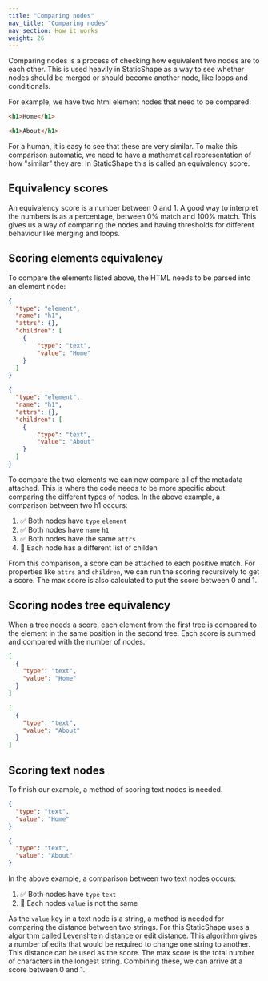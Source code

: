 ```yaml
---
title: "Comparing nodes"
nav_title: "Comparing nodes"
nav_section: How it works
weight: 26
---
```


Comparing nodes is a process of checking how equivalent two nodes are to each other. This is used heavily in StaticShape as a way to see whether nodes should be merged or should become another node, like loops and conditionals.

For example, we have two html element nodes that need to be compared:

```html
<h1>Home</h1>
```

```html
<h1>About</h1>
```

For a human, it is easy to see that these are very similar. To make this comparison automatic, we need to have a mathematical representation of how "similar" they are. In StaticShape this is called an equivalency score.

## Equivalency scores

An equivalency score is a number between 0 and 1. A good way to interpret the numbers is as a percentage, between 0% match and 100% match. This gives us a way of comparing the nodes and having thresholds for different behaviour like merging and loops.

## Scoring elements equivalency

To compare the elements listed above, the HTML needs to be parsed into an element node:

```json
{
  "type": "element",
  "name": "h1",
  "attrs": {},
  "children": [
    {
        "type": "text",
        "value": "Home"
    }
  ]
}
```

```json
{
  "type": "element",
  "name": "h1",
  "attrs": {},
  "children": [
    {
        "type": "text",
        "value": "About"
    }
  ]
}
```

To compare the two elements we can now compare all of the metadata attached. This is where the code needs to be more specific about comparing the different types of nodes. In the above example, a comparison between two h1 occurs:

1. ✅ Both nodes have `type` `element`
2. ✅ Both nodes have `name` `h1`
3. ✅ Both nodes have the same `attrs`
4. 🤔 Each node has a different list of childen

From this comparison, a score can be attached to each positive match. For properties like `attrs` and `children`, we can run the scoring recursively to get a score. The max score is also calculated to put the score between 0 and 1.

## Scoring nodes tree equivalency

When a tree needs a score, each element from the first tree is compared to the element in the same position in the second tree. Each score is summed and compared with the number of nodes. 

```json
[
  {
    "type": "text",
    "value": "Home"
  }
]
```

```json
[
  {
    "type": "text",
    "value": "About"
  }
]
```

## Scoring text nodes

To finish our example, a method of scoring text nodes is needed.

```json
{
  "type": "text",
  "value": "Home"
}
```

```json
{
  "type": "text",
  "value": "About"
}
```

In the above example, a comparison between two text nodes occurs:

1. ✅ Both nodes have `type` `text`
2. 🤔 Each nodes `value` is not the same

As the `value` key in a text node is a string, a method is needed for comparing the distance between two strings. For this StaticShape uses a algorithm called [Levenshtein distance](https://en.wikipedia.org/wiki/Levenshtein_distance) or [edit distance](https://en.wikipedia.org/wiki/Edit_distance). This algorithm gives a number of edits that would be required to change one string to another. This distance can be used as the score. The max score is the total number of characters in the longest string. Combining these, we can arrive at a score between 0 and 1.

